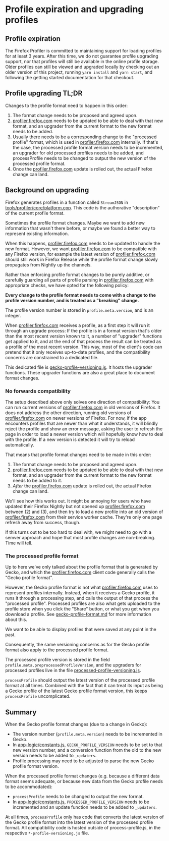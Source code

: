 # Profile expiration and upgrading profiles

## Profile expiration

The Firefox Profiler is committed to maintaining support for loading profiles for at least 3 years. After this time, we do not guarantee profile upgrading support, nor that profiles will still be available in the online profile storage. Older profiles can still be viewed and upgraded locally by checking out an older version of this project, running `yarn install` and `yarn start`, and following the getting started documentation for that checkout.

## Profile upgrading TL;DR

Changes to the profile format need to happen in this order:

1.  The format change needs to be proposed and agreed upon.
2.  [profiler.firefox.com] needs to be updated to be able to deal with that new format, and an upgrader from the current format to the new format needs to be added.
3.  Usually there needs to be a corresponding change to the "processed profile" format, which is used in [profiler.firefox.com] internally. If that's the case, the processed profile format version needs to be incremented, an upgrader for old processed profiles needs to be added, and processProfile needs to be changed to output the new version of the processed profile format.
4.  Once the [profiler.firefox.com] update is rolled out, the actual Firefox change can land.

## Background on upgrading

Firefox generates profiles in a function called `StreamJSON` in [tools/profiler/core/platform.cpp](http://searchfox.org/mozilla-central/rev/7cb75d87753de9103253e34bc85592e26378f506/tools/profiler/core/platform.cpp#1259). This code is the authorative "description" of the current profile format.

Sometimes the profile format changes. Maybe we want to add new information that wasn't there before, or maybe we found a better way to represent existing information.

When this happens, [profiler.firefox.com] needs to be updated to handle the new format. However, we want [profiler.firefox.com] to be compatible with any Firefox version, for example the latest version of [profiler.firefox.com] should still work in Firefox Release while the profile format change slowly propagates from Nightly up the channels.

Rather than enforcing profile format changes to be purely additive, or carefully guarding all parts of profile parsing in [profiler.firefox.com] with appropriate checks, we have opted for the following policy:

**Every change to the profile format needs to come with a change to the profile version number, and is treated as a "breaking" change.**

The profile version number is stored in `profile.meta.version`, and is an integer.

When [profiler.firefox.com] receives a profile, as a first step it will run it through an upgrade process: If the profile is in a format version that's older than the most recent version known to it, a number of "upgrader" functions get applied to it, and at the end of that process the result can be treated as a profile of the most recent version. This way, most of the client's code can pretend that it only receives up-to-date profiles, and the compatibility concerns are constrained to a dedicated file.

This dedicated file is [gecko-profile-versioning.js](../src/profile-logic/gecko-profile-versioning.js). It hosts the upgrader functions. These upgrader functions are also a great place to document format changes.

### No forwards compatibility

The setup described above only solves one direction of compatibility: You can run current versions of [profiler.firefox.com] in old versions of Firefox. It does not address the other direction, running old versions of [profiler.firefox.com] on newer versions of Firefox. For now, if the app encounters profiles that are newer than what it understands, it will blindly reject the profile and show an error message, asking the user to refresh the page in order to load a newer version which will hopefully know how to deal with the profile. If a new version is detected it will try to reload automatically.

That means that profile format changes need to be made in this order:

1.  The format change needs to be proposed and agreed upon.
2.  [profiler.firefox.com] needs to be updated to be able to deal with that new format, and an upgrader from the current format to the new format needs to be added to it.
3.  _After_ the [profiler.firefox.com] update is rolled out, the actual Firefox change can land.

We'll see how this works out. It might be annoying for users who have updated their Firefox Nightly but not opened up [profiler.firefox.com] between (2) and (3), and then try to load a new profile into an old version of [profiler.firefox.com] from their service worker cache. They're only one page refresh away from success, though.

If this turns out to be too hard to deal with, we might need to go with a semver approach and hope that most profile changes are non-breaking. Time will tell.

### The processed profile format

Up to here we've only talked about the profile format that is generated by Gecko, and which the [profiler.firefox.com] client code generally calls the "Gecko profile format".

However, the Gecko profile format is not what [profiler.firefox.com] uses to represent profiles internally. Instead, when it receives a Gecko profile, it runs it through a processing step, and calls the output of that process the "processed profile". Processed profiles are also what gets uploaded to the profile store when you click the "Share" button, or what you get when you download a profile. See [gecko-profile-format.md](gecko-profile-format.md) for more information about this.

We want to be able to display profiles that were saved at any point in the past.

Consequently, the same versioning concerns as for the Gecko profile format also apply to the processed profile format.

The processed profile version is stored in the field `profile.meta.preprocessedProfileVersion`, and the upgraders for processed profiles live in the file [processed-profile-versioning.js](../src/profile-logic/processed-profile-versioning.js).

`processProfile` should output the latest version of the processed profile format at all times. Combined with the fact that it can treat its input as being a Gecko profile of the latest Gecko profile format version, this keeps `processProfile` uncomplicated.

## Summary

When the Gecko profile format changes (due to a change in Gecko):

- The version number (`profile.meta.version`) needs to be incremented in Gecko.
- In [app-logic/constants.js](../src/app-logic/constants.js), `GECKO_PROFILE_VERSION` needs to be set to that new version number, and a conversion function from the old to the new version needs to be added to `_updaters`.
- Profile processing may need to be adjusted to parse the new Gecko profile format version.

When the processed profile format changes (e.g. because a different data format seems adequate, or because new data from the Gecko profile needs to be accommodated):

- `processProfile` needs to be changed to output the new format.
- In [app-logic/constants.js](../src/app-logic/constants.js), `PROCESSED_PROFILE_VERSION` needs to be incremented and an update function needs to be added to `_updaters`.

At all times, `processProfile` only has code that converts the latest version
of the Gecko profile format into the latest version of the processed profile
format. All compatibility code is hosted outside of process-profile.js, in
the respective `*-profile-versioning.js` file.

[profiler.firefox.com]: https://profiler.firefox.com
